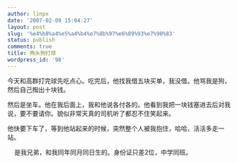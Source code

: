 ```yaml
---
author: linpx
date: '2007-02-09 15:04:27'
layout: post
slug: '%e4%b8%a4%e5%a4%b4%e7%8b%97%e6%89%93%e7%90%83'
status: publish
comments: true
title: 两头狗打球
wordpress_id: '98'
---
```


今天和高群打完球先吃点心。吃完后，他找我借五块买单，我没借。他骂我是狗，然后自己掏出十块钱。


然后是坐车。他在我后面上，我和他说各付各的。他看到我把一块钱塞进去后对我说，要不要请你。貌似非常天真的司机听了都忍不住笑起来。


他快要下车了，等到他站起来的时候，突然整个人被我抱住，哈哈，活活多走一站。



    是我兄弟，和我同年同月同日生的。身份证只差2位，中学同班。

